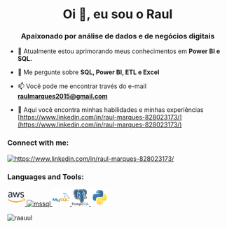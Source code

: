 <h1 align="center">Oi 👋, eu sou o Raul</h1>
<h3 align="center">Apaixonado por análise de dados e de negócios digitais</h3>

- 🌱 Atualmente estou aprimorando meus conhecimentos em **Power BI e SQL.**

- 💬 Me pergunte sobre **SQL, Power BI, ETL e Excel**

- 📫 Você pode me encontrar través do e-mail **raulmarques2015@gmail.com**

- 📄 Aqui você encontra minhas habilidades e minhas experiências [https://www.linkedin.com/in/raul-marques-828023173/](https://www.linkedin.com/in/raul-marques-828023173/)

<h3 align="left">Connect with me:</h3>
<p align="left">
<a href="https://www.linkedin.com/in/raul-marques-828023173/" target="blank"><img align="center" src="https://raw.githubusercontent.com/rahuldkjain/github-profile-readme-generator/master/src/images/icons/Social/linked-in-alt.svg" alt="https://www.linkedin.com/in/raul-marques-828023173/" height="30" width="40" /></a>
</p>

<h3 align="left">Languages and Tools:</h3>
<p align="left"> <a href="https://aws.amazon.com" target="_blank" rel="noreferrer"> <img src="https://raw.githubusercontent.com/devicons/devicon/master/icons/amazonwebservices/amazonwebservices-original-wordmark.svg" alt="aws" width="40" height="40"/> </a> <a href="https://www.microsoft.com/en-us/sql-server" target="_blank" rel="noreferrer"> <img src="https://www.svgrepo.com/show/303229/microsoft-sql-server-logo.svg" alt="mssql" width="40" height="40"/> </a> <a href="https://www.mysql.com/" target="_blank" rel="noreferrer"> <img src="https://raw.githubusercontent.com/devicons/devicon/master/icons/mysql/mysql-original-wordmark.svg" alt="mysql" width="40" height="40"/> </a> <a href="https://www.postgresql.org" target="_blank" rel="noreferrer"> <img src="https://raw.githubusercontent.com/devicons/devicon/master/icons/postgresql/postgresql-original-wordmark.svg" alt="postgresql" width="40" height="40"/> </a> <a href="https://www.python.org" target="_blank" rel="noreferrer"> <img src="https://raw.githubusercontent.com/devicons/devicon/master/icons/python/python-original.svg" alt="python" width="40" height="40"/> </a> </p>

<p><img align="center" src="https://github-readme-stats.vercel.app/api/top-langs?username=raauul&show_icons=true&locale=en&layout=compact" alt="raauul" /></p>
